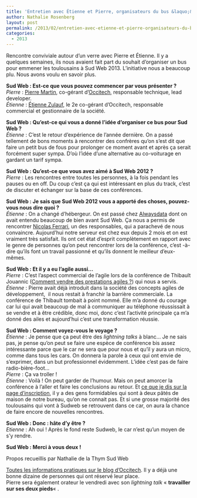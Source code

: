 ```yaml
---
title: 'Entretien avec Étienne et Pierre, organisateurs du bus &laquo;&nbsp;Toulouse &#8211; Sud Web&nbsp;&raquo;'
author: Nathalie Rosenberg
layout: post
permalink: /2013/02/entretien-avec-etienne-et-pierre-organisateurs-du-bus-toulouse-sud-web/
categories:
  - 2013
---
```


Rencontre conviviale autour d&rsquo;un verre avec Pierre et Étienne. Il y a quelques semaines, ils nous avaient fait part du souhait d&rsquo;organiser un bus pour emmener les toulousains à Sud Web 2013. L&rsquo;initiative nous a beaucoup plu. Nous avons voulu en savoir plus.

**Sud Web : Est-ce que vous pouvez commencer par vous présenter ?**  
*Pierre* : <a title="@pierremartin sur Twitter" href="https://twitter.com/pierremartin" target="_blank">Pierre Martin</a>, co-gérant d&rsquo;<a href="http://www.occi-tech.com/" target="_blank">Occitech</a>, responsable technique, lead developer.  
*Étienne* : <a title="@MrZoule sur Twitter" href="https://twitter.com/MrZoule" target="_blank">Étienne Zulauf</a>, le 2e co-gérant d&rsquo;Occitech, responsable commercial et gestionnaire de la société.

**Sud Web : Qu&rsquo;est-ce qui vous a donné l&rsquo;idée d&rsquo;organiser ce bus pour Sud Web ?**  
*Étienne* : C&rsquo;est le retour d&rsquo;expérience de l&rsquo;année dernière. On a passé tellement de bons moments à rencontrer des confrères qu&rsquo;on s&rsquo;est dit que faire un petit bus de fous pour prolonger ce moment avant et après ça serait forcément super sympa. D&rsquo;où l&rsquo;idée d&rsquo;une alternative au co-voiturage en gardant un tarif sympa.

**Sud Web : Qu&rsquo;est-ce que vous avez aimé à Sud Web 2012 ?**  
*Pierre* : Les rencontres entre toutes les personnes, à la fois pendant les pauses ou en off. Du coup c&rsquo;est ça qui est intéressant en plus du track, c&rsquo;est de discuter et échanger sur la base de ces conférences.

**Sud Web : Je sais que Sud Web 2012 vous a apporté des choses, pouvez-vous nous dire quoi ?**  
*Étienne* : On a changé d&rsquo;hébergeur. On est passé chez <a href="https://www.alwaysdata.com/" target="_blank">Alwaysdata</a> dont on avait entendu beaucoup de bien avant Sud Web. Ça nous a permis de rencontrer <a title="@Ferrouzzz sur Twitter" href="https://twitter.com/ferrouzzz" target="_blank">Nicolas Ferrari</a>, un des responsables, qui a parachevé de nous convaincre. Aujourd&rsquo;hui notre serveur est chez eux depuis 2 mois et on est vraiment très satisfait. Ils ont cet état d&rsquo;esprit complètement en rapport avec le genre de personnes qu&rsquo;on peut rencontrer lors de la conférence, c&rsquo;est -à-dire qu&rsquo;ils font un travail passionné et qu&rsquo;ils donnent le meilleur d&rsquo;eux-mêmes.

**Sud Web : Et il y a eu l&rsquo;agile aussi&#8230;**  
*Pierre* : C&rsquo;est l&rsquo;aspect commercial de l&rsquo;agile lors de la conférence de Thibault Jouannic (<a title="La vidéo sur Vimeo" href="http://vimeo.com/49449218" target="_blank">Comment vendre des prestations agiles ?</a>) qui nous a servis.  
*Étienne* : Pierre avait déjà introduit dans la société des concepts agiles de développement,  il nous restait à franchir la barrière commerciale. La conférence de Thibault tombait à point nommé. Elle m&rsquo;a donné du courage car lui qui avait beaucoup de mal à communiquer au téléphone réussissait à se vendre et à être crédible, donc moi, donc c&rsquo;est l&rsquo;activité principale ça m&rsquo;a donné des ailes et aujourd&rsquo;hui c&rsquo;est une transformation réussie.

**Sud Web : Comment voyez-vous le voyage ?**  
*Étienne* : Je pense que ça peut être des *lightning talks* à blanc&#8230; Je ne sais pas, je pense qu&rsquo;on peut se faire une espèce de conférence bis assez intéressante parce que le car ne sera que pour nous et qu&rsquo;il y aura un micro, comme dans tous les cars. On donnera la parole à ceux qui ont envie de s&rsquo;exprimer, dans un but professionnel évidemment. L&rsquo;idée c&rsquo;est pas de faire radio-bière-foot&#8230;  
*Pierre* : Ça va troller !  
*Étienne* : Voilà ! On peut garder de l&rsquo;humour. Mais on peut amorcer la conférence à l&rsquo;aller et faire les conclusions au retour. Et <a href="http://blog.occi-tech.com/2013/01/un-car-de-toulousains-vers-sudweb-2013/" target="_blank">ce que je dis sur la page d&rsquo;inscription</a>, il y a des gens formidables qui sont à deux pâtés de maison de notre bureau, qu&rsquo;on ne connait pas. Et si une grosse majorité des toulousains qui vont à Sudweb se retrouvent dans ce car, on aura la chance de faire encore de nouvelles rencontres.

**Sud Web : Donc : hâte d&rsquo;y être ?**  
*Etienne* : Ah oui ! Après le fond reste Sudweb, le car n&rsquo;est qu&rsquo;un moyen de s&rsquo;y rendre.

**Sud Web : Merci à vous deux !**

Propos recueillis par Nathalie de la Thym Sud Web

<a href="http://blog.occi-tech.com/2013/01/un-car-de-toulousains-vers-sudweb-2013/" target="_blank">Toutes les informations pratiques sur le blog d&rsquo;Occitech</a>. Il y a déjà une bonne dizaine de personnes qui ont réservé leur place.  
Pierre sera également orateur le vendredi avec son *lightning talk* &laquo;&nbsp;**travailler sur ses deux pieds**&laquo;&nbsp;.
